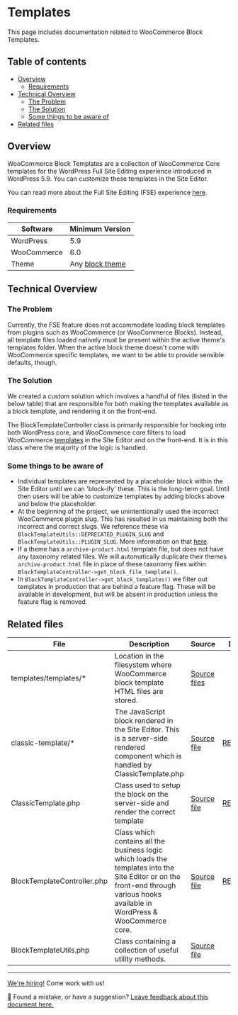 # Templates <!-- omit in toc -->

This page includes documentation related to WooCommerce Block Templates.

## Table of contents <!-- omit in toc -->

- [Overview](#overview)
  - [Requirements](#requirements)
- [Technical Overview](#technical-overview)
  - [The Problem](#the-problem)
  - [The Solution](#the-solution)
  - [Some things to be aware of](#some-things-to-be-aware-of)
- [Related files](#related-files)

## Overview

WooCommerce Block Templates are a collection of WooCommerce Core templates for the WordPress Full Site Editing experience introduced in WordPress 5.9. You can customize these templates in the Site Editor.

You can read more about the Full Site Editing (FSE) experience [here](https://developer.wordpress.org/block-editor/getting-started/full-site-editing/).

### Requirements

| Software    | Minimum Version                                                                                                                  |
| ----------- | -------------------------------------------------------------------------------------------------------------------------------- |
| WordPress   | 5.9                                                                                                                              |
| WooCommerce | 6.0                                                                                                                              |
| Theme       | Any [block theme](https://developer.wordpress.org/block-editor/how-to-guides/themes/block-theme-overview/#what-is-a-block-theme) |

## Technical Overview

### The Problem

Currently, the FSE feature does not accommodate loading block templates from plugins such as WooCommerce (or WooCommerce Blocks). Instead, all template files loaded natively must be present within the active theme's templates folder. When the active block theme doesn't come with WooCommerce specific templates, we want to be able to provide sensible defaults, though.

### The Solution

We created a custom solution which involves a handful of files (listed in the below table) that are responsible for both making the templates available as a block template, and rendering it on the front-end.

The BlockTemplateController class is primarily responsible for hooking into both WordPress core, and WooCommerce core filters to load WooCommerce [templates](https://github.com/woocommerce/woocommerce-gutenberg-products-block/tree/trunk/templates/templates) in the Site Editor and on the front-end. It is in this class where the majority of the logic is handled.

### Some things to be aware of

-   Individual templates are represented by a placeholder block within the Site Editor until we can 'block-ify' these. This is the long-term goal. Until then users will be able to customize templates by adding blocks above and below the placeholder.
-   At the beginning of the project, we unintentionally used the incorrect WooCommerce plugin slug. This has resulted in us maintaining both the incorrect and correct slugs. We reference these via `BlockTemplateUtils::DEPRECATED_PLUGIN_SLUG` and `BlockTemplateUtils::PLUGIN_SLUG`. More information on that [here](https://github.com/woocommerce/woocommerce-gutenberg-products-block/issues/5423).
-   If a theme has a `archive-product.html` template file, but does not have any taxonomy related files. We will automatically duplicate their themes `archive-product.html` file in place of these taxonomy files within `BlockTemplateController->get_block_file_template()`.
-   In `BlockTemplateController->get_block_templates()` we filter out templates in production that are behind a feature flag. These will be available in development, but will be absent in production unless the feature flag is removed.

## Related files

| File                        | Description                                                                                                                                                                     | Source                                                                                                                           | Docs                                                        |
| --------------------------- | ------------------------------------------------------------------------------------------------------------------------------------------------------------------------------- | -------------------------------------------------------------------------------------------------------------------------------- | ----------------------------------------------------------- |
| templates/templates/\*      | Location in the filesystem where WooCommerce block template HTML files are stored.                                                                                              | [Source files](https://github.com/woocommerce/woocommerce-gutenberg-products-block/tree/trunk/templates/templates)               |                                                             |
| classic-template/\*         | The JavaScript block rendered in the Site Editor. This is a server-side rendered component which is handled by ClassicTemplate.php                                              | [Source file](https://github.com/woocommerce/woocommerce-gutenberg-products-block/tree/trunk/assets/js/blocks/classic-template)  | [README](../../assets/js/blocks/classic-template/README.md) |
| ClassicTemplate.php         | Class used to setup the block on the server-side and render the correct template                                                                                                | [Source file](https://github.com/woocommerce/woocommerce-gutenberg-products-block/blob/trunk/src/BlockTypes/ClassicTemplate.php) | [README](./classic-template.md)                             |
| BlockTemplateController.php | Class which contains all the business logic which loads the templates into the Site Editor or on the front-end through various hooks available in WordPress & WooCommerce core. | [Source file](https://github.com/woocommerce/woocommerce-gutenberg-products-block/blob/trunk/src/BlockTemplatesController.php)   | [README](./block-template-controller.md)                    |
| BlockTemplateUtils.php      | Class containing a collection of useful utility methods.                                                                                                                        | [Source file](https://github.com/woocommerce/woocommerce-gutenberg-products-block/blob/trunk/src/Utils/BlockTemplateUtils.php)   |                                                             |

<!-- FEEDBACK -->

---

[We're hiring!](https://woocommerce.com/careers/) Come work with us!

🐞 Found a mistake, or have a suggestion? [Leave feedback about this document here.](https://github.com/woocommerce/woocommerce-gutenberg-products-block/issues/new?assignees=&labels=type%3A+documentation&template=--doc-feedback.md&title=Feedback%20on%20./docs/templates/README.md)

<!-- /FEEDBACK -->
